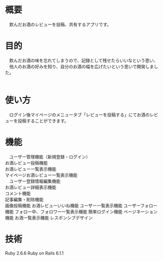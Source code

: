 # 概要
　飲んだお酒のレビューを投稿、共有するアプリです。


# 目的
　飲んだお酒の味を忘れてしまうので、記録として残せたらいいなという思い、  
　他人のお酒の好みを知り、自分のお酒の幅を広げたいという思いで開発しました。  
　
 
# 使い方
　ログイン後マイページのメニュータブ「レビューを投稿する」にてお酒のレビューを投稿することができます。
 
 
# 機能
　ユーザー管理機能（新規登録・ログイン）  
  お酒レビュー投稿機能  
  お酒レビュー一覧表示機能  
  マイページお酒レビュー一覧表示機能  
　ユーザー登録情報編集機能  
  お酒レビュー詳細表示機能  
  コメント機能  
  記事編集・削除機能  
  画像投稿機能
  お酒レビューいいね機能
  ユーザー一覧表示機能
  ユーザーフォロー機能
  フォロー中、フォロワー一覧表示機能
  簡単ログイン機能
  ページネーション機能
  お酒一覧表示機能
  レスポンシブデザイン
　
# 技術
  Ruby 2.6.6
  Ruby on Rails 6.1.1
 

